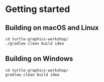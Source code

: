 # Getting started

## Building on macOS and Linux

```
cd turtle-graphics-workshop/
./gradlew clean build idea
```

## Building on Windows

```
cd turtle-graphics-workshop/
gradlew clean build idea
```